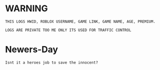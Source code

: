 # WARNING
`THIS LOGS HWID, ROBLOX USERNAME, GAME LINK, GAME NAME, AGE, PREMIUM.`

`LOGS ARE PRIVATE TOO ME ONLY ITS USED FOR TRAFFIC CONTROL`
# Newers-Day
`Isnt it a heroes job to save the innocent?`
